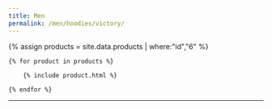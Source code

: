 ```yaml
---
title: Men
permalink: /men/hoodies/victory/
---
```


<div>
    {% assign products = site.data.products | where:"id","6" %}

    {% for product in products %}

        {% include product.html %}

    {% endfor %}

</div>

***